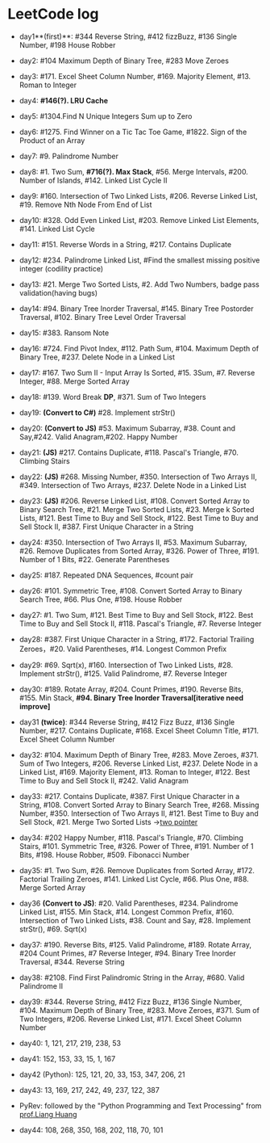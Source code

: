 # LeetCode log

- day1**(first)**: #344 Reverse String, #412 fizzBuzz, #136 Single Number, #198 House Robber

- day2: #104 Maximum Depth of Binary Tree, #283 Move Zeroes

- day3: #171. Excel Sheet Column Number, #169. Majority Element, #13. Roman to Integer

- day4: **#146(?). LRU Cache**

- day5: #1304.Find N Unique Integers Sum up to Zero

- day6: #1275. Find Winner on a Tic Tac Toe Game, #1822. Sign of the Product of an Array

- day7: #9. Palindrome Number

- day8: #1. Two Sum, **#716(?). Max Stack**, #56. Merge Intervals, #200. Number of Islands, #142. Linked List Cycle II

- day9: #160. Intersection of Two Linked Lists, #206. Reverse Linked List, #19. Remove Nth Node From End of List

- day10: #328. Odd Even Linked List, #203. Remove Linked List Elements, #141. Linked List Cycle

- day11: #151. Reverse Words in a String, #217. Contains Duplicate

- day12: #234. Palindrome Linked List, #Find the smallest missing positive integer (codility practice)

- day13: #21. Merge Two Sorted Lists, #2. Add Two Numbers, badge pass validation(having bugs)

- day14: #94. Binary Tree Inorder Traversal, #145. Binary Tree Postorder Traversal, #102. Binary Tree Level Order Traversal

- day15: #383. Ransom Note

- day16: #724. Find Pivot Index, #112. Path Sum, #104. Maximum Depth of Binary Tree, #237. Delete Node in a Linked List

- day17: #167. Two Sum II - Input Array Is Sorted, #15. 3Sum, #7. Reverse Integer, #88. Merge Sorted Array

- day18: #139. Word Break **DP**, #371. Sum of Two Integers

- day19: **(Convert to C#)** #28. Implement strStr()

- day20: **(Convert to JS)** #53. Maximum Subarray, #38. Count and Say,#242. Valid Anagram,#202. Happy Number

- day21: **(JS)** #217. Contains Duplicate, #118. Pascal's Triangle, #70. Climbing Stairs

- day22: **(JS)** #268. Missing Number, #350. Intersection of Two Arrays II, #349. Intersection of Two Arrays, #237. Delete Node in a Linked List

- day23: **(JS)** #206. Reverse Linked List, #108. Convert Sorted Array to Binary Search Tree, #21. Merge Two Sorted Lists, #23. Merge k Sorted Lists, #121. Best Time to Buy and Sell Stock, #122. Best Time to Buy and Sell Stock II, #387. First Unique Character in a String

- day24: #350. Intersection of Two Arrays II, #53. Maximum Subarray, #26. Remove Duplicates from Sorted Array, #326. Power of Three, #191. Number of 1 Bits, #22. Generate Parentheses

- day25: #187. Repeated DNA Sequences, #count pair

- day26: #101. Symmetric Tree, #108. Convert Sorted Array to Binary Search Tree, #66. Plus One, #198. House Robber

- day27: #1. Two Sum, #121. Best Time to Buy and Sell Stock, #122. Best Time to Buy and Sell Stock II, #118. Pascal's Triangle, #7. Reverse Integer

- day28: #387. First Unique Character in a String, #172. Factorial Trailing Zeroes，#20. Valid Parentheses, #14. Longest Common Prefix

- day29: #69. Sqrt(x), #160. Intersection of Two Linked Lists, #28. Implement strStr(), #125. Valid Palindrome, #7. Reverse Integer

- day30: #189. Rotate Array, #204. Count Primes, #190. Reverse Bits, #155. Min Stack, **#94. Binary Tree Inorder Traversal[iterative need improve]**

- day31 **(twice)**: #344 Reverse String, #412 Fizz Buzz, #136 Single Number, #217. Contains Duplicate, #168. Excel Sheet Column Title, #171. Excel Sheet Column Number

- day32: #104. Maximum Depth of Binary Tree, #283. Move Zeroes, #371. Sum of Two Integers, #206. Reverse Linked List, #237. Delete Node in a Linked List, #169. Majority Element, #13. Roman to Integer, #122. Best Time to Buy and Sell Stock II, #242. Valid Anagram

- day33: #217. Contains Duplicate, #387. First Unique Character in a String, #108. Convert Sorted Array to Binary Search Tree, #268. Missing Number, #350. Intersection of Two Arrays II, #121. Best Time to Buy and Sell Stock, #21. Merge Two Sorted Lists ->[two pointer](https://stackoverflow.com/questions/58759348/when-does-a-pointer-to-a-linked-list-change-the-actual-list)

- day34: #202 Happy Number, #118. Pascal's Triangle, #70. Climbing Stairs, #101. Symmetric Tree, #326. Power of Three, #191. Number of 1 Bits, #198. House Robber, #509. Fibonacci Number

- day35: #1. Two Sum, #26. Remove Duplicates from Sorted Array, #172. Factorial Trailing Zeroes, #141. Linked List Cycle, #66. Plus One, #88. Merge Sorted Array

- day36 **(Convert to JS)**: #20. Valid Parentheses, #234. Palindrome Linked List, #155. Min Stack, #14. Longest Common Prefix, #160. Intersection of Two Linked Lists, #38. Count and Say, #28. Implement strStr(), #69. Sqrt(x)

- day37: #190. Reverse Bits, #125. Valid Palindrome, #189. Rotate Array, #204 Count Primes, #7 Reverse Integer, #94. Binary Tree Inorder Traversal, #344. Reverse String

- day38: #2108. Find First Palindromic String in the Array, #680. Valid Palindrome II

- day39: #344. Reverse String, #412 Fizz Buzz, #136 Single Number, #104. Maximum Depth of Binary Tree, #283. Move Zeroes, #371. Sum of Two Integers, #206. Reverse Linked List, #171. Excel Sheet Column Number

- day40: 1, 121, 217, 219, 238, 53

- day41: 152, 153, 33, 15, 1, 167

- day42 (Python): 125, 121, 20, 33, 153, 347, 206, 21

- day43: 13, 169, 217, 242, 49, 237, 122, 387

- PyRev: followed by the "Python Programming and Text Processing" from [prof.Liang Huang](https://web.engr.oregonstate.edu/~huanlian/teaching/python-2012f/)
- day44: 108, 268, 350, 168, 202, 118, 70, 101